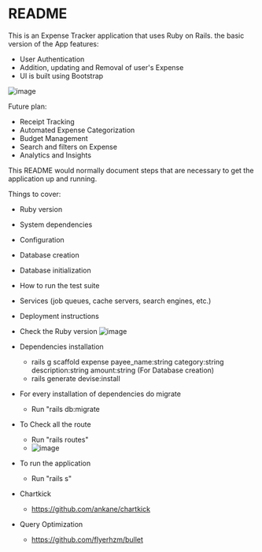# README

This is an Expense Tracker application that uses Ruby on Rails. the basic version of the App features:
- User Authentication
- Addition, updating and Removal of user's Expense
- UI is built using Bootstrap

![image](https://github.com/dhanavishnu13/CRUD_ruby_on_rails/assets/83368841/5e645d54-1675-4342-b120-efbd79ed278e)

Future plan:
- Receipt Tracking
- Automated Expense Categorization
- Budget Management
- Search and filters on Expense
- Analytics and Insights

This README would normally document steps that are necessary to get the
application up and running.

Things to cover:

* Ruby version

* System dependencies

* Configuration

* Database creation

* Database initialization

* How to run the test suite

* Services (job queues, cache servers, search engines, etc.)

* Deployment instructions

* Check the Ruby version
    ![image](https://github.com/dhanavishnu13/CRUD_ruby_on_rails/assets/83368841/eb4bc1f2-9da8-47b5-8bd7-4df0e56a21b7)

* Dependencies installation
  - rails g scaffold expense payee_name:string category:string description:string amount:string (For Database creation)
  - rails generate devise:install
 
* For every installation of dependencies do migrate
  - Run "rails db:migrate
    
* To Check all the route
  - Run "rails routes"
  - ![image](https://github.com/dhanavishnu13/CRUD_ruby_on_rails/assets/83368841/5f04b5d9-948a-4b1c-b0ef-0dd299543f89)
 
* To run the application
  - Run "rails s"

* Chartkick
  - https://github.com/ankane/chartkick
 
* Query Optimization
  - https://github.com/flyerhzm/bullet
